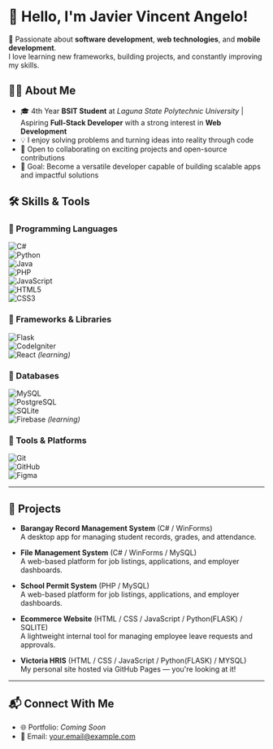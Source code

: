 # 👋 Hello, I'm Javier Vincent Angelo!

🚀 Passionate about **software development**, **web technologies**, and **mobile development**.  
I love learning new frameworks, building projects, and constantly improving my skills.

## 🙋‍♂️ About Me 
- 🎓 4th Year **BSIT Student** at *Laguna State Polytechnic University* | Aspiring **Full-Stack Developer** with a strong interest in **Web Development**  
- 💡 I enjoy solving problems and turning ideas into reality through code
- 🤝 Open to collaborating on exciting projects and open-source contributions
- 🎯 Goal: Become a versatile developer capable of building scalable apps and impactful solutions    


## 🛠️ Skills & Tools  

### 🔹 Programming Languages  
![C#](https://img.shields.io/badge/C%23-239120?style=for-the-badge&logo=c-sharp&logoColor=white)  
![Python](https://img.shields.io/badge/Python-3776AB?style=for-the-badge&logo=python&logoColor=white)  
![Java](https://img.shields.io/badge/Java-007396?style=for-the-badge&logo=openjdk&logoColor=white)  
![PHP](https://img.shields.io/badge/PHP-777BB4?style=for-the-badge&logo=php&logoColor=white)  
![JavaScript](https://img.shields.io/badge/JavaScript-F7DF1E?style=for-the-badge&logo=javascript&logoColor=black)  
![HTML5](https://img.shields.io/badge/HTML5-E34F26?style=for-the-badge&logo=html5&logoColor=white)  
![CSS3](https://img.shields.io/badge/CSS3-1572B6?style=for-the-badge&logo=css3&logoColor=white)  

### 🔹 Frameworks & Libraries  
![Flask](https://img.shields.io/badge/Flask-000000?style=for-the-badge&logo=flask&logoColor=white)  
![CodeIgniter](https://img.shields.io/badge/CodeIgniter-EF4223?style=for-the-badge&logo=codeigniter&logoColor=white)  
![React](https://img.shields.io/badge/React-20232A?style=for-the-badge&logo=react&logoColor=61DAFB) *(learning)*  

### 🔹 Databases  
![MySQL](https://img.shields.io/badge/MySQL-005C84?style=for-the-badge&logo=mysql&logoColor=white)  
![PostgreSQL](https://img.shields.io/badge/PostgreSQL-316192?style=for-the-badge&logo=postgresql&logoColor=white)  
![SQLite](https://img.shields.io/badge/SQLite-003B57?style=for-the-badge&logo=sqlite&logoColor=white)  
![Firebase](https://img.shields.io/badge/Firebase-FFCA28?style=for-the-badge&logo=firebase&logoColor=black) *(learning)*  

### 🔹 Tools & Platforms  
![Git](https://img.shields.io/badge/Git-F05032?style=for-the-badge&logo=git&logoColor=white)  
![GitHub](https://img.shields.io/badge/GitHub-181717?style=for-the-badge&logo=github&logoColor=white)  
![Figma](https://img.shields.io/badge/Figma-F24E1E?style=for-the-badge&logo=figma&logoColor=white)  

---

## 🚀 Projects

- **Barangay Record Management System** (C# / WinForms)  
  A desktop app for managing student records, grades, and attendance.

- **File Management System** (C# / WinForms / MySQL)  
  A web-based platform for job listings, applications, and employer dashboards.

- **School Permit System** (PHP / MySQL)  
  A web-based platform for job listings, applications, and employer dashboards.

- **Ecommerce Website** (HTML / CSS / JavaScript / Python(FLASK) / SQLITE)  
  A lightweight internal tool for managing employee leave requests and approvals.

- **Victoria HRIS** (HTML / CSS / JavaScript / Python(FLASK) / MYSQL)  
  My personal site hosted via GitHub Pages — you're looking at it!

---

## 📬 Connect With Me  
- 🌐 Portfolio: *Coming Soon*  
- 📧 Email: your.email@example.com  
